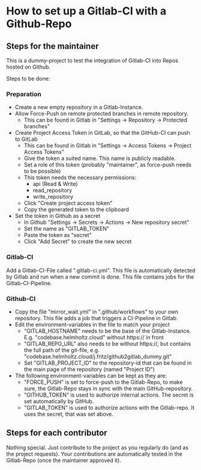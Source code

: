 # How to set up a Gitlab-CI with a Github-Repo

## Steps for the maintainer

This is a dummy-project to test the integration of Gitlab-CI into Repos hosted on Github.

Steps to be done:

### Preparation

- Create a new empty repository in a Gitlab-Instance.
- Allow Force-Push on remote protected branches in remote repository.
  - This can be found in Gitlab in "Settings -> Repository -> Protected branches"
- Create Project Access Token in GitLab,
  so that the GitHub-CI can push to GitLab
  - This can be found in Gitlab in "Settings -> Access Tokens -> Project Access Tokens"
  - Give the token a suited name. This name is publicly readable.
  - Set a role of this token (probably "maintainer",
                              as force-push needs to be possible)
  - This token needs the necessary permissions:
    - api (Read & Write)
    - read_repository
    - write_repository
  - Click "Create project access token"
  - Copy the generated token to the clipboard
- Set the token in Github as a secret
  - In Github "Settings -> Secrets -> Actions -> New repository secret"
  - Set the name as "GITLAB_TOKEN"
  - Paste the token as "secret"
  - Click "Add Secret" to create the new secret

### Gitlab-CI

Add a Gitlab-CI-File called ".gitlab-ci.yml".
This file is automatically detected by Gitlab
and run when a new commit is done.
This file contains jobs for the Gitlab-CI-Pipeline.

### Github-CI

- Copy the file "mirror_wait.yml" in ".github/workflows"
to your own repository.
This file adds a job that triggers a CI-Pipeline in Gitlab.
- Edit the environment-variables in the file to match your project
  - "GITLAB_HOSTNAME" needs to be the base of the Gitlab-Instance.
  E.g. "codebase.helmholtz.cloud" without https:// in front
  - "GITLAB_REPO_URL" also needs to be without https://,
  but contains the full path of the git-file, 
  e.g. "codebase.helmholtz.cloud/j.fritz/github2gitlab_dummy.git"
  - Set "GITLAB_PROJECT_ID" to the repository-id
  that can be found in the main page of the repository (named "Project ID")
- The following environment-variables can be kept as they are:
  - "FORCE_PUSH" is set to force-push to the Gitlab-Repo, to make sure,
  the Gitlab-Repo stays in sync with the main GitHub-repository.
  - "GITHUB_TOKEN" is used to authorize internal actions. The secret is set automatically by GitHub.
  - "GITLAB_TOKEN" is used to authorize actions with the Gitlab-repo.
  It uses the secret, that was set above.

## Steps for each contributor

Nothing special. Just contribute to the project as you regularly do
(and as the project requests). Your contributions are automatically
tested in the Gitlab-Repo (once the maintainer approved it).
